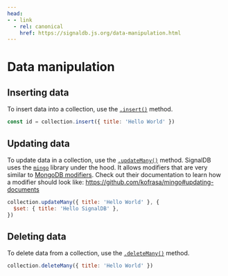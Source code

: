 ```yaml
---
head:
- - link
  - rel: canonical
    href: https://signaldb.js.org/data-manipulation.html
---
```

# Data manipulation

## Inserting data

To insert data into a collection, use the [`.insert()`](/collections#insert-item-omit-t-id-partial-pick-t-id) method.

```js
const id = collection.insert({ title: 'Hello World' })
```

## Updating data

To update data in a collection, use the [`.updateMany()`](/collections#updatemanyselector-selector-t-modifier-modifiert) method. SignalDB uses the [`mingo`](https://www.npmjs.com/package/mingo) library under the hood. It allows modifiers that are very similar to [MongoDB modifiers](https://www.mongodb.com/docs/manual/reference/operator/update/). Check out their documentation to learn how a modifier should look like: https://github.com/kofrasa/mingo#updating-documents

```js
collection.updateMany({ title: 'Hello World' }, {
  $set: { title: 'Hello SignalDB' },
})
```

## Deleting data

To delete data from a collection, use the [`.deleteMany()`](/collections#deletemanyselector-selector-t) method.

```js
collection.deleteMany({ title: 'Hello World' })
```
